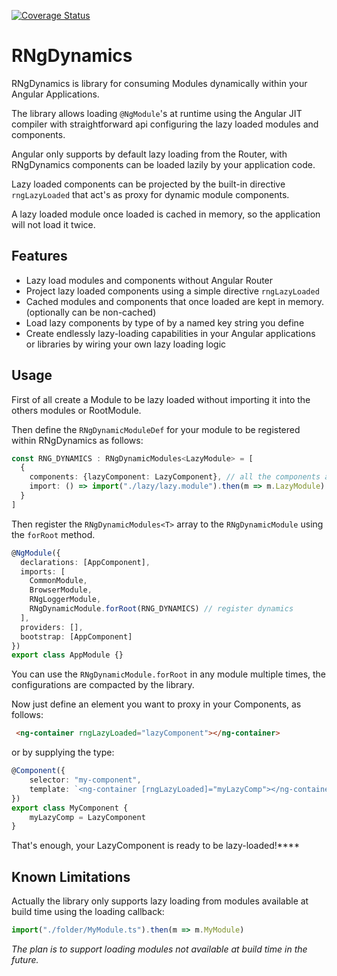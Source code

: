 [![Coverage Status](https://coveralls.io/repos/github/yuxblank/RNgDynamics/badge.svg?branch=master)](https://coveralls.io/github/yuxblank/RNgDynamics?branch=master)

# RNgDynamics
RNgDynamics is library for consuming Modules dynamically within your Angular Applications.

The library allows loading `@NgModule`'s at runtime using the Angular JIT compiler with straightforward api configuring the lazy loaded modules and components.

Angular only supports by default lazy loading from the Router, with RNgDynamics components can be loaded lazily by your application code.

Lazy loaded components can be projected by the built-in directive `rngLazyLoaded` that act's as proxy for dynamic module components.

A lazy loaded module once loaded is cached in memory, so the application will not load it twice.


## Features

- Lazy load modules and components without Angular Router
- Project lazy loaded components using a simple directive `rngLazyLoaded`
- Cached modules and components that once loaded are kept in memory. (optionally can be non-cached)
- Load lazy components by type of by a named key string you define
- Create endlessly lazy-loading capabilities in your Angular applications or libraries by wiring your own lazy loading logic


## Usage

First of all create a Module to be lazy loaded without importing it into the others modules or RootModule.

Then define the `RNgDynamicModuleDef` for your module to be registered within RNgDynamics as follows:
```typescript
const RNG_DYNAMICS : RNgDynamicModules<LazyModule> = [
  {
    components: {lazyComponent: LazyComponent}, // all the components associated with the Module
    import: () => import("./lazy/lazy.module").then(m => m.LazyModule) // use import and resolve the module type
  }
]
```

Then register the `RNgDynamicModules<T>` array to the `RNgDynamicModule` using the `forRoot` method.
 
```typescript
@NgModule({
  declarations: [AppComponent],
  imports: [
    CommonModule,
    BrowserModule,
    RNgLoggerModule,
    RNgDynamicModule.forRoot(RNG_DYNAMICS) // register dynamics
  ],
  providers: [],
  bootstrap: [AppComponent]
})
export class AppModule {}
```

You can use the `RNgDynamicModule.forRoot` in any module multiple times, the configurations are compacted by the library.

Now just define an element you want to proxy in your Components, as follows:

```html
 <ng-container rngLazyLoaded="lazyComponent"></ng-container>
```

or by supplying the type:
```typescript
@Component({
    selector: "my-component",
    template: `<ng-container [rngLazyLoaded]="myLazyComp"></ng-container>`
})
export class MyComponent {
    myLazyComp = LazyComponent
}
```

That's enough, your LazyComponent is ready to be lazy-loaded!****


## Known Limitations
Actually the library only supports lazy loading from modules available at build time using the loading callback:

```typescript
import("./folder/MyModule.ts").then(m => m.MyModule)
```

_The plan is to support loading modules not available at build time in the future._

